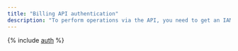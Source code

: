 ```yaml
---
title: "Billing API authentication"
description: "To perform operations via the API, you need to get an IAM token for your account."
---
```


{% include [auth](../../_includes/authentication.md) %}